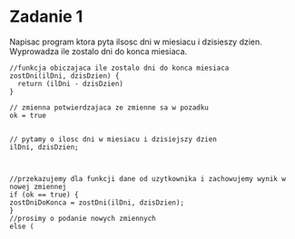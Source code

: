 # Zadanie 1

Napisac program ktora pyta ilsosc dni w miesiacu i dzisieszy dzien. Wyprowadza ile zostalo dni do konca miesiaca.

```
//funkcja obiczajaca ile zostalo dni do konca miesiaca
zostDni(ilDni, dzisDzien) {
  return (ilDni - dzisDzien)
}

// zmienna potwierdzajaca ze zmienne sa w pozadku
ok = true


// pytamy o ilosc dni w miesiacu i dzisiejszy dzien
ilDni, dzisDzien;



//przekazujemy dla funkcji dane od uzytkownika i zachowujemy wynik w nowej zmiennej
if (ok == true) {
zostDniDoKonca = zostDni(ilDni, dzisDzien);
}
//prosimy o podanie nowych zmiennych
else (
```

